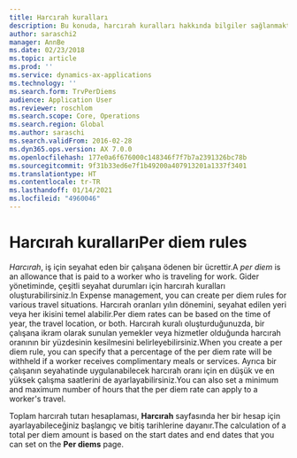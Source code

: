 ```yaml
---
title: Harcırah kuralları
description: Bu konuda, harcırah kuralları hakkında bilgiler sağlanmaktadır.
author: saraschi2
manager: AnnBe
ms.date: 02/23/2018
ms.topic: article
ms.prod: ''
ms.service: dynamics-ax-applications
ms.technology: ''
ms.search.form: TrvPerDiems
audience: Application User
ms.reviewer: roschlom
ms.search.scope: Core, Operations
ms.search.region: Global
ms.author: saraschi
ms.search.validFrom: 2016-02-28
ms.dyn365.ops.version: AX 7.0.0
ms.openlocfilehash: 177e0a6f676000c148346f7f7b7a2391326bc78b
ms.sourcegitcommit: 9f31b33ed6e7f1b49200a407913201a1337f3401
ms.translationtype: HT
ms.contentlocale: tr-TR
ms.lasthandoff: 01/14/2021
ms.locfileid: "4960046"
---
```

# <a name="per-diem-rules"></a><span data-ttu-id="4b4d8-103">Harcırah kuralları</span><span class="sxs-lookup"><span data-stu-id="4b4d8-103">Per diem rules</span></span>

<span data-ttu-id="4b4d8-104">*Harcırah*, iş için seyahat eden bir çalışana ödenen bir ücrettir.</span><span class="sxs-lookup"><span data-stu-id="4b4d8-104">A *per diem* is an allowance that is paid to a worker who is traveling for work.</span></span> <span data-ttu-id="4b4d8-105">Gider yönetiminde, çeşitli seyahat durumları için harcırah kuralları oluşturabilirsiniz.</span><span class="sxs-lookup"><span data-stu-id="4b4d8-105">In Expense management, you can create per diem rules for various travel situations.</span></span> <span data-ttu-id="4b4d8-106">Harcırah oranları yılın dönemini, seyahat edilen yeri veya her ikisini temel alabilir.</span><span class="sxs-lookup"><span data-stu-id="4b4d8-106">Per diem rates can be based on the time of year, the travel location, or both.</span></span> <span data-ttu-id="4b4d8-107">Harcırah kuralı oluşturduğunuzda, bir çalışana ikram olarak sunulan yemekler veya hizmetler olduğunda harcırah oranının bir yüzdesinin kesilmesini belirleyebilirsiniz.</span><span class="sxs-lookup"><span data-stu-id="4b4d8-107">When you create a per diem rule, you can specify that a percentage of the per diem rate will be withheld if a worker receives complimentary meals or services.</span></span> <span data-ttu-id="4b4d8-108">Ayrıca bir çalışanın seyahatinde uygulanabilecek harcırah oranı için en düşük ve en yüksek çalışma saatlerini de ayarlayabilirsiniz.</span><span class="sxs-lookup"><span data-stu-id="4b4d8-108">You can also set a minimum and maximum number of hours that the per diem rate can apply to a worker's travel.</span></span>

<span data-ttu-id="4b4d8-109">Toplam harcırah tutarı hesaplaması, **Harcırah** sayfasında her bir hesap için ayarlayabileceğiniz başlangıç ve bitiş tarihlerine dayanır.</span><span class="sxs-lookup"><span data-stu-id="4b4d8-109">The calculation of a total per diem amount is based on the start dates and end dates that you can set on the **Per diems** page.</span></span>
